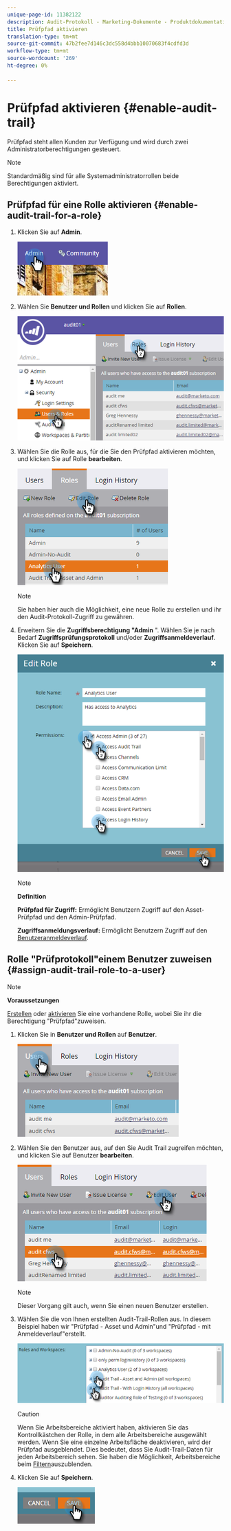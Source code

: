 ```yaml
---
unique-page-id: 11382122
description: Audit-Protokoll - Marketing-Dokumente - Produktdokumentation aktivieren
title: Prüfpfad aktivieren
translation-type: tm+mt
source-git-commit: 47b2fee7d146c3dc558d4bbb10070683f4cdfd3d
workflow-type: tm+mt
source-wordcount: '269'
ht-degree: 0%

---
```



# Prüfpfad aktivieren {#enable-audit-trail}

Prüfpfad steht allen Kunden zur Verfügung und wird durch zwei Administratorberechtigungen gesteuert.

>[!NOTE]
>
>Standardmäßig sind für alle Systemadministratorrollen beide Berechtigungen aktiviert.

## Prüfpfad für eine Rolle aktivieren {#enable-audit-trail-for-a-role}

1. Klicken Sie auf **Admin**.

   ![](assets/one-2.png)

1. Wählen Sie **Benutzer und Rollen** und klicken Sie auf **Rollen**.

   ![](assets/two-2.png)

1. Wählen Sie die Rolle aus, für die Sie den Prüfpfad aktivieren möchten, und klicken Sie auf Rolle **bearbeiten**.

   ![](assets/three-1.png)

   >[!NOTE]
   >
   >Sie haben hier auch die Möglichkeit, eine neue Rolle zu erstellen und ihr den Audit-Protokoll-Zugriff zu gewähren.

1. Erweitern Sie die **Zugriffsberechtigung &quot;Admin** &quot;. Wählen Sie je nach Bedarf **Zugriffsprüfungsprotokoll** und/oder **Zugriffsanmeldeverlauf**. Klicken Sie auf **Speichern**.

   ![](assets/four-1.png)

   >[!NOTE]
   >
   >**Definition**
   >
   >
   >**Prüfpfad für Zugriff:** Ermöglicht Benutzern Zugriff auf den Asset-Prüfpfad und den Admin-Prüfpfad.
   >
   >
   >**Zugriffsanmeldungsverlauf:** Ermöglicht Benutzern Zugriff auf den [Benutzeranmeldeverlauf](user-login-history.md).

## Rolle &quot;Prüfprotokoll&quot;einem Benutzer zuweisen {#assign-audit-trail-role-to-a-user}

>[!NOTE]
>
>**Voraussetzungen**
>
>[Erstellen](http://docs.marketo.com/display/DOCS/Create,+Delete,+Edit+and+Change+a+User+Role#Create,Delete,EditandChangeaUserRole-CreateaRole) oder [aktivieren](#Enable) Sie eine vorhandene Rolle, wobei Sie ihr die Berechtigung &quot;Prüfpfad&quot;zuweisen.

1. Klicken Sie in **Benutzer und Rollen** auf **Benutzer**.

   ![](assets/five-1.png)

1. Wählen Sie den Benutzer aus, auf den Sie Audit Trail zugreifen möchten, und klicken Sie auf Benutzer **bearbeiten**.

   ![](assets/six-1.png)

   >[!NOTE]
   >
   >Dieser Vorgang gilt auch, wenn Sie einen neuen Benutzer erstellen.

1. Wählen Sie die von Ihnen erstellten Audit-Trail-Rollen aus. In diesem Beispiel haben wir &quot;Prüfpfad - Asset und Admin&quot;und &quot;Prüfpfad - mit Anmeldeverlauf&quot;erstellt.

   ![](assets/seven-1.png)

   >[!CAUTION]
   >
   >Wenn Sie Arbeitsbereiche aktiviert haben, aktivieren Sie das Kontrollkästchen der Rolle, in dem alle Arbeitsbereiche ausgewählt werden. Wenn Sie eine einzelne Arbeitsfläche deaktivieren, wird der Prüfpfad ausgeblendet. Dies bedeutet, dass Sie Audit-Trail-Daten für jeden Arbeitsbereich sehen. Sie haben die Möglichkeit, Arbeitsbereiche beim [Filtern](http://docs.marketo.com/display/DOCS/Filtering+in+Audit+Trail)auszublenden.

1. Klicken Sie auf **Speichern**.

   ![](assets/eight-1.png)

